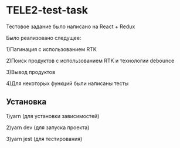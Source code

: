 # TELE2-test-task

Тестовое задание было написано на React + Redux

Было реализовано следущее:

1)Пагинация с использованием RTK

2)Поиск продуктов с использованием RTK и технологии debounce

3)Вывод продуктов

4)Для некоторых функций были написаны тесты

## Установка

1)yarn (для установки зависимостей) 

2)yarn dev (для запуска проекта)
  
3)yarn jest (для тестирования)
